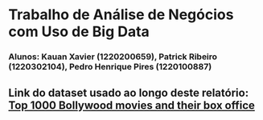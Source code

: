 # Trabalho de Análise de Negócios com Uso de Big Data

### Alunos: Kauan Xavier (1220200659), Patrick Ribeiro (1220302104), Pedro Henrique Pires (1220100887)

## Link do dataset usado ao longo deste relatório: [Top 1000 Bollywood movies and their box office](https://www.kaggle.com/datasets/bilalwaseer/top-1000-bollywood-movies-and-their-box-office)
